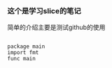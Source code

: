 <h3>这个是学习slice的笔记</h3>
<p>简单的介绍主要是测试github的使用</p>
<code>
package main
import fmt
func main
</code>

